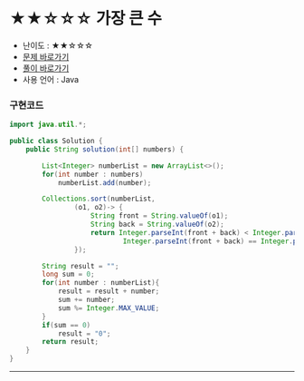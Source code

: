 # ★★☆☆☆ 가장 큰 수
- 난이도 : ★★☆☆☆
- <a href="https://programmers.co.kr/learn/courses/30/lessons/42746">문제 바로가기</a>
- <a href="https://cnu-jinseop.tistory.com/138">풀이 바로가기</a>
- 사용 언어 : Java

### 구현코드
```java
import java.util.*;

public class Solution {
    public String solution(int[] numbers) {

        List<Integer> numberList = new ArrayList<>();
        for(int number : numbers)
            numberList.add(number);

        Collections.sort(numberList,
                (o1, o2)-> {
                    String front = String.valueOf(o1);
                    String back = String.valueOf(o2);
                    return Integer.parseInt(front + back) < Integer.parseInt(back + front) ? 1 :
                            Integer.parseInt(front + back) == Integer.parseInt(back + front) ? 0 : -1;
                });

        String result = "";
        long sum = 0;
        for(int number : numberList){
            result = result + number;
            sum += number;
            sum %= Integer.MAX_VALUE;
        }
        if(sum == 0)
            result = "0";
        return result;
    }
}
```

---
<Comment />
